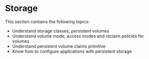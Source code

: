 # Storage

This section contains the following topics:

- Understand storage classes, persistent volumes
- Understand volume mode, access modes and reclaim policies for volumes
- Understand persistent volume claims primitive
- Know how to configure applications with persistent storage
